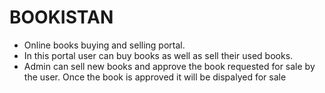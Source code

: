 <h1><b>BOOKISTAN</b></h1>

- Online books buying and selling portal. 
- In this portal user can buy books as well as sell their used books. 
- Admin can sell new books and approve the book requested for sale by the user. Once the book is approved it will be dispalyed for sale
